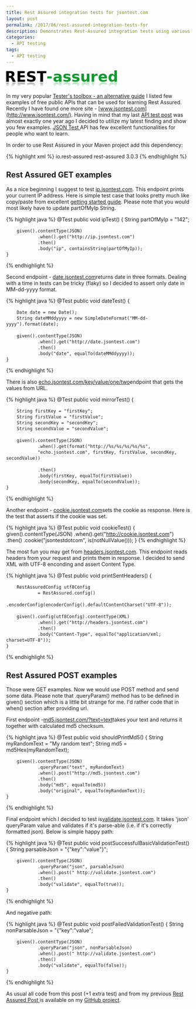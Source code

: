```yaml
---
title: Rest Assured integration tests for jsontest.com
layout: post
permalink: /2017/06/rest-assured-integration-tests-for
description: Demonstrates Rest-Assured integration tests using various free endpoints from jsontest.com, covering GET requests (IP, date, echo, cookie, headers) and POST requests (MD5 calculation, JSON validation).
categories:
  - API testing
tags:
  - API testing 
---
```



<img src="/images/blog/name-transparent.png" loading="lazy" alt="">

In my very
popular [Tester's toolbox - an alternative guide](http://www.awesome-testing.com/2016/04/testers-toolbox-alternative-guide.html)
I listed few examples of free public APIs that can be used for learning Rest Assured. Recently I have found one more
site - [www.jsontest.com](http://www.jsontest.com/). Having in mind that my
last [API test post](http://www.awesome-testing.com/2016/07/restful-api-testing-with-rest-assured-1.html) was almost
exactly one year ago I decided to utilize my latest finding and show you few
examples. [JSON Test ](http://www.jsontest.com/)API has few excellent functionalities for people who want to learn.

In order to use Rest Assured in your Maven project add this dependency:

{% highlight xml %}
        <dependency>
            <groupId>io.rest-assured</groupId>
            <artifactId>rest-assured</artifactId>
            <version>3.0.3</version>
        </dependency>
{% endhighlight %}

## Rest Assured GET examples

As a nice beginning I suggest to test [ip.jsontest.com](http://ip.jsontest.com/). This endpoint prints your current IP
address. Here is simple test case that looks pretty much like copy/paste from
excellent [getting started guide](https://github.com/rest-assured/rest-assured/wiki/GettingStarted). Please note that
you would most likely have to update partOfMyIp String.

{% highlight java %}
    @Test
    public void ipTest() {
        String partOfMyIp = "142";

        given().contentType(JSON)
                .when().get("http://ip.jsontest.com")
                .then()
                .body("ip", containsString(partOfMyIp));
    }
{% endhighlight %}

Second endpoint - [date.jsontest.com](http://date.jsontest.com/)returns date in three formats. Dealing with a time in
tests can be tricky (flaky) so I decided to assert only date in MM-dd-yyyy format.

{% highlight java %}
    @Test
    public void dateTest() {

        Date date = new Date();
        String dateMMddyyyy = new SimpleDateFormat("MM-dd-yyyy").format(date);

        given().contentType(JSON)
                .when().get("http://date.jsontest.com")
                .then()
                .body("date", equalTo(dateMMddyyyy));
    }
{% endhighlight %}

There is also [echo.jsontest.com/key/value/one/two](http://echo.jsontest.com/key/value/one/two)endpoint that gets the
values from URL.

{% highlight java %}
    @Test
    public void mirrorTest() {

        String firstKey = "firstKey";
        String firstValue = "firstValue";
        String secondKey = "secondKey";
        String secondValue = "secondValue";

        given().contentType(JSON)
                .when().get(format("http://%s/%s/%s/%s/%s",
                "echo.jsontest.com", firstKey, firstValue, secondKey, secondValue))

                .then()
                .body(firstKey, equalTo(firstValue))
                .body(secondKey, equalTo(secondValue));
    }
{% endhighlight %}

Another endpoint - [cookie.jsontest.com](http://cookie.jsontest.com/)sets the cookie as response. Here is the test that
asserts if the cookie was set.

{% highlight java %}
    @Test
    public void cookieTest() {
        given().contentType(JSON)
                .when().get("http://cookie.jsontest.com")
                .then()
                .cookie("jsontestdotcom", is(notNullValue()));
    }
{% endhighlight %}

The most fun you may get from [headers.jsontest.com](http://headers.jsontest.com/). This endpoint reads headers from your
request and prints them in response. I decided to send XML with UTF-8 enconding and assert Content Type.

{% highlight java %}
    @Test
    public void printSentHeaders() {

        RestAssuredConfig utf8Config
                = RestAssured.config()
                  .encoderConfig(encoderConfig().defaultContentCharset("UTF-8"));

        given().config(utf8Config).contentType(XML)
                .when().get("http://headers.jsontest.com")
                .then()
                .body("Content-Type", equalTo("application/xml; charset=UTF-8"));
    }
{% endhighlight %}

## Rest Assured POST examples

Those were GET examples. Now we would use POST method and send some data. Please note that .queryParam() method has to
be defined in given() section which is a little bit strange for me. I'd rather code that in when() section after
providing url.

First endpoint -[md5.jsontest.com/?text=text](http://md5.jsontest.com/?text=text)takes your text and returns it together
with calculated md5 checksum.

{% highlight java %}
    @Test
    public void shouldPrintMd5() {
        String myRandomText = "My random text";
        String md5 = md5Hex(myRandomText);

        given().contentType(JSON)
                .queryParam("text", myRandomText)
                .when().post("http://md5.jsontest.com")
                .then()
                .body("md5", equalTo(md5))
                .body("original", equalTo(myRandomText));
    }
{% endhighlight %}

Final endpoint which I decided to test is[validate.jsontest.com](http://validate.jsontest.com/). It takes 'json'
queryParam value and validates if it's parse-able (i.e. if it's correctly formatted json). Below is simple happy path:

{% highlight java %}
    @Test
    public void postSuccessfulBasicValidationTest() {
        String parsableJson = "{\"key\":\"value\"}";

        given().contentType(JSON)
                .queryParam("json", parsableJson)
                .when().post(" http://validate.jsontest.com")
                .then()
                .body("validate", equalTo(true));
    }
{% endhighlight %}

And negative path:

{% highlight java %}
    @Test
    public void postFailedValidationTest() {
        String nonParsableJson = "{\"key\":\"value";

        given().contentType(JSON)
                .queryParam("json", nonParsableJson)
                .when().post(" http://validate.jsontest.com")
                .then()
                .body("validate", equalTo(false));
    }
{% endhighlight %}

As usual all code from this post (+1 extra test) and from my
previous [Rest Assured Post ](http://www.awesome-testing.com/2016/07/restful-api-testing-with-rest-assured-1.html)is
available on my [GitHub project](https://github.com/slawekradzyminski/AwesomeTesting).
